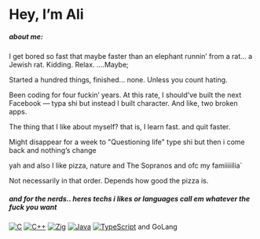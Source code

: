 # Hey, I’m Ali

##### about me:
I get bored so fast that maybe faster than an elephant runnin’ from a rat... a Jewish rat. Kidding. Relax. ....Maybe;

Started a hundred things, finished... none. Unless you count hating.

Been coding for four fuckin’ years. At this rate, I should’ve built the next Facebook — typa shi but instead I built character. And like, two broken apps.

The thing that I like about myself? that is, I learn fast. and quit faster.

Might disappear for a week to "Questioning life" type shi
but then i come back and nothing’s change

yah and also I like pizza, nature and The Sopranos and ofc my famiiiiilia`

Not necessarily in that order. Depends how good the pizza is.

##### and for the nerds.. heres techs i likes or languages call em whatever the fuck you want 

[![C](https://img.shields.io/badge/C-00599C?logo=c&logoColor=white)](#)
[![C++](https://img.shields.io/badge/C++-%2300599C.svg?logo=c%2B%2B&logoColor=white)](#)
[![Zig](https://img.shields.io/badge/Zig-F7A41D?logo=zig&logoColor=fff)](#)
[![Java](https://img.shields.io/badge/Java-%23ED8B00.svg?logo=openjdk&logoColor=white)](#)
[![TypeScript](https://img.shields.io/badge/TypeScript-3178C6?logo=typescript&logoColor=fff)](#)
and GoLang
